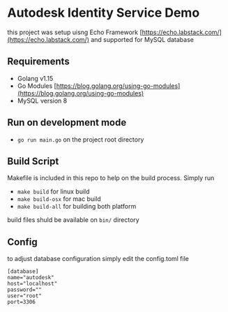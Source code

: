 # Autodesk Identity Service Demo

this project was setup uisng Echo Framework [https://echo.labstack.com/](https://echo.labstack.com/) and supported for MySQL database

## Requirements
- Golang v1.15
- Go Modules [https://blog.golang.org/using-go-modules](https://blog.golang.org/using-go-modules)
- MySQL version 8

## Run on development mode
- `go run main.go` on the project root directory

## Build Script
Makefile is included in this repo to help on the build process. Simply run
- `make build` for linux build
- `make build-osx` for mac build
- `make build-all` for building both platform

build files shuld be available on `bin/` directory

## Config
to adjust database configuration simply edit the config.toml file
```
[database]
name="autodesk"
host="localhost"
password=""
user="root"
port=3306
```